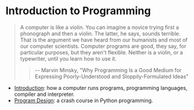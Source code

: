 # Introduction to Programming

> A computer is like a violin. You can imagine a novice trying first a phonograph and then a violin. The latter, he says, sounds terrible. That is the argument we have heard from our humanists and most of our computer scientists. Computer programs are good, they say, for particular purposes, but they aren't flexible. Neither is a violin, or a typewriter, until you learn how to use it.
>
> > -- Marvin Minsky, "Why Programming Is a Good Medium for Expressing Poorly-Understood and Sloppily-Formulated Ideas"

- [Introduction](introduction.md): how a computer runs programs, programming languages, compiler and interpreter.
- [Program Design](python-crash-course.md): a crash course in Python programming.

